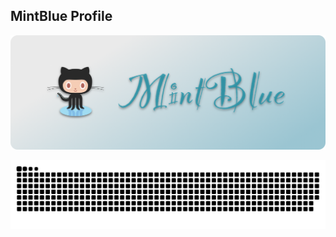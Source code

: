 ## MintBlue Profile

![avatar](https://github.com/DDDDanny/DDDDanny/blob/master/D%26%26GNew.png)
<!--
**DDDDanny/DDDDanny** is a ✨ _special_ ✨ repository because its `README.md` (this file) appears on your GitHub profile.
Here are some ideas to get you started:
-->

<p align="center">
  <img align="center" src="https://raw.githubusercontent.com/ddddanny/ddddanny/master/github-contribution-grid-snake-dark.svg" />
</p>


<!-- <h3 align="left">Languages and Tools:</h3> -->
<!-- <p align="center"> 
  <a href="https://www.python.org" target="_blank"> 
    <img src="https://www.vectorlogo.zone/logos/python/python-icon.svg" alt="python" width="40" height="40"/>
  </a>
  <a href="https://www.selenium.dev" target="_blank">
    <img src="https://raw.githubusercontent.com/detain/svg-logos/780f25886640cef088af994181646db2f6b1a3f8/svg/selenium-logo.svg" alt="selenium" width="40" height="40"/>
  </a>
  <a href="https://www.djangoproject.com/" target="_blank"> 
    <img src="https://www.vectorlogo.zone/logos/djangoproject/djangoproject-icon.svg" alt="django" width="40" height="40"/> 
  </a> 
  <a href="https://flask.palletsprojects.com/" target="_blank">
    <img src="https://www.vectorlogo.zone/logos/pocoo_flask/pocoo_flask-icon.svg" alt="flask" width="40" height="40"/>
  </a> 
  <a href="https://vuejs.org/" target="_blank"> 
    <img src="https://www.vectorlogo.zone/logos/vuejs/vuejs-icon.svg" alt="vuejs" width="40" height="40"/> 
  </a> 
  <a href="https://developer.mozilla.org/en-US/docs/Web/JavaScript" target="_blank"> 
    <img src="https://www.vectorlogo.zone/logos/javascript/javascript-icon.svg" alt="javascript" width="40" height="40"/> 
  </a> 
  <a href="https://www.docker.com/" target="_blank"> 
    <img src="https://www.vectorlogo.zone/logos/docker/docker-icon.svg" alt="docker" width="40" height="40"/>
  </a> 
  <a href="https://www.jenkins.io" target="_blank"> 
    <img src="https://www.vectorlogo.zone/logos/jenkins/jenkins-icon.svg" alt="jenkins" width="40" height="40"/> 
  </a> 
  <a href="https://www.nginx.com" target="_blank"> 
    <img src="https://www.vectorlogo.zone/logos/nginx/nginx-icon.svg" alt="nginx" width="40" height="40"/>
  </a> 
  <a href="https://git-scm.com/" target="_blank"> 
    <img src="https://www.vectorlogo.zone/logos/git-scm/git-scm-icon.svg" alt="git" width="40" height="40"/> 
  </a>
  <a href="https://www.mysql.com/" target="_blank">
    <img src="https://www.vectorlogo.zone/logos/mysql/mysql-icon.svg" alt="mysql" width="40" height="40"/>
  </a> 
  <a href="https://postman.com" target="_blank"> 
    <img src="https://www.vectorlogo.zone/logos/getpostman/getpostman-icon.svg" alt="postman" width="40" height="40"/> 
  </a> 
  <a href="hexo.io/" target="_blank"> 
    <img src="https://www.vectorlogo.zone/logos/hexoio/hexoio-icon.svg" alt="hexo" width="40" height="40"/>
  </a> 
</p> -->
<!-- 
[![Top Langs](https://github-readme-stats.vercel.app/api/top-langs/?username=DDDDanny&layout=compact&theme=vue)](https://github.com/anuraghazra/github-readme-stats) -->
